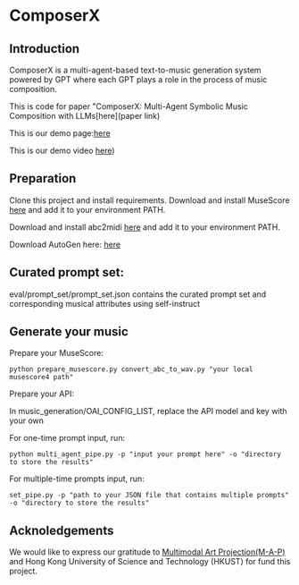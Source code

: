 # ComposerX

## Introduction

ComposerX is a multi-agent-based text-to-music generation system powered by GPT where each GPT plays a role in the process of music composition.

This is code for paper "ComposerX: Multi-Agent Symbolic Music Composition with LLMs[here](paper link)

This is our demo page:[here](https://lllindsey0615.github.io/ComposerX_demo/)

This is our demo video [here](https://www.youtube.com/watch?v=ObukjN-6yD8))


## Preparation

Clone this project and install requirements.
Download and install MuseScore [here](https://musescore.org/en/download) and add it to your environment PATH.

Download and install abc2midi [here](https://abcplus.sourceforge.net/) and add it to your environment PATH.

Download AutoGen here: [here](https://github.com/microsoft/autogen)

## Curated prompt set:
eval/prompt_set/prompt_set.json contains the curated prompt set and corresponding musical attributes using self-instruct


## Generate your music
Prepare your MuseScore:

```
python prepare_musescore.py convert_abc_to_wav.py "your local musescore4 path"
```

Prepare your API:

In music_generation/OAI_CONFIG_LIST, replace the API model and key with your own

For one-time prompt input, run:
```
python multi_agent_pipe.py -p "input your prompt here" -o "directory to store the results"
```

For multiple-time prompts input, run:
```
set_pipe.py -p "path to your JSON file that contains multiple prompts" -o "directory to store the results"
```

## Acknoledgements

We would like to express our gratitude to [Multimodal Art Projection(M-A-P)](https://m-a-p.ai/) and Hong Kong University of Science and Technology (HKUST) for fund this project.
